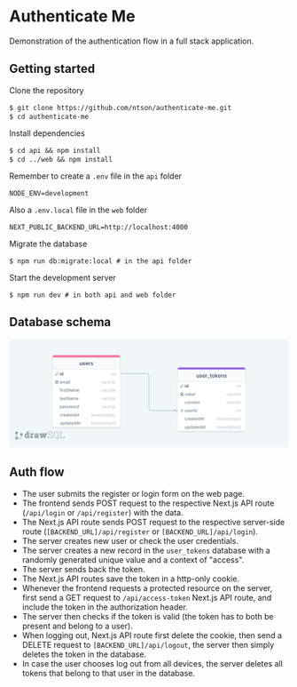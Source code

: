 # Authenticate Me

Demonstration of the authentication flow in a full stack application.

## Getting started

Clone the repository

```
$ git clone https://github.com/ntson/authenticate-me.git
$ cd authenticate-me
```

Install dependencies

```
$ cd api && npm install
$ cd ../web && npm install
```

Remember to create a `.env` file in the `api` folder

```
NODE_ENV=development
```

Also a `.env.local` file in the `web` folder

```
NEXT_PUBLIC_BACKEND_URL=http://localhost:4000
```

Migrate the database

```
$ npm run db:migrate:local # in the api folder
```

Start the development server

```
$ npm run dev # in both api and web folder
```

## Database schema

![database schema](./db-schema.png)

## Auth flow

- The user submits the register or login form on the web page.
- The frontend sends POST request to the respective Next.js API route (`/api/login` or `/api/register`) with the data.
- The Next.js API route sends POST request to the respective server-side route (`[BACKEND_URL]/api/register` or `[BACKEND_URL]/api/login`).
- The server creates new user or check the user credentials.
- The server creates a new record in the `user_tokens` database with a randomly generated unique value and a context of "access".
- The server sends back the token.
- The Next.js API routes save the token in a http-only cookie.
- Whenever the frontend requests a protected resource on the server, first send a GET request to `/api/access-token` Next.js API route, and include the token in the authorization header.
- The server then checks if the token is valid (the token has to both be present and belong to a user).
- When logging out, Next.js API route first delete the cookie, then send a DELETE request to `[BACKEND_URL]/api/logout`, the server then simply deletes the token in the database.
- In case the user chooses log out from all devices, the server deletes all tokens that belong to that user in the database.
